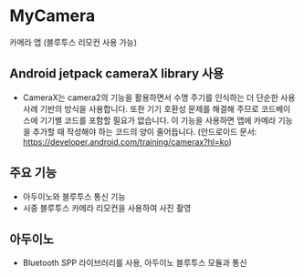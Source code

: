 # MyCamera
카메라 앱 (블루투스 리모컨 사용 가능)
## Android jetpack cameraX library 사용
- CameraX는 camera2의 기능을 활용하면서 수명 주기를 인식하는 더 단순한 사용 사례 기반의 방식을 사용합니다. 또한 기기 호환성 문제를 해결해 주므로 코드베이스에 기기별 코드를 포함할 필요가 없습니다. 이 기능을 사용하면 앱에 카메라 기능을 추가할 때 작성해야 하는 코드의 양이 줄어듭니다. (안드로이드 문서: https://developer.android.com/training/camerax?hl=ko)
## 주요 기능 
- 아두이노와 블루투스 통신 기능
- 시중 블루투스 카메라 리모컨을 사용하여 사진 촬영
## 아두이노
- Bluetooth SPP 라이브러리를 사용, 아두이노 블루투스 모듈과 통신
